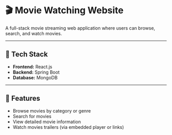 # 🎬 Movie Watching Website

A full-stack movie streaming web application where users can browse, search, and watch movies.

---

## 🔧 Tech Stack

- **Frontend:** React.js  
- **Backend:** Spring Boot  
- **Database:** MongoDB  

---

## 🚀 Features

- Browse movies by category or genre  
- Search for movies  
- View detailed movie information  
- Watch movies trailers (via embedded player or links)  

